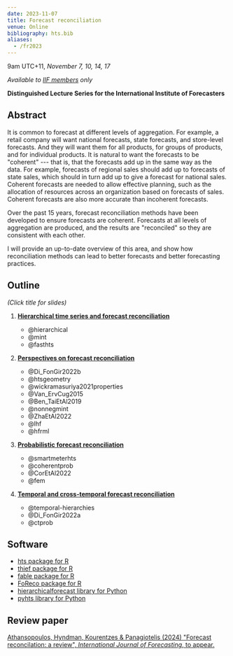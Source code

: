 ```yaml
---
date: 2023-11-07
title: Forecast reconciliation
venue: Online
bibliography: hts.bib
aliases:
  - /fr2023
---
```


9am UTC+11, *November 7, 10, 14, 17*

*Available to [IIF members](https://forecasters.org/membership/join/) only*

**Distinguished Lecture Series for the International Institute of Forecasters**

## Abstract

It is common to forecast at different levels of aggregation. For example, a retail company will want national forecasts, state forecasts, and store-level forecasts. And they will want them for all products, for groups of products, and for individual products. It is natural to want the forecasts to be "coherent" --- that is, that the forecasts add up in the same way as the data. For example, forecasts of regional sales should add up to forecasts of state sales, which should in turn add up to give a forecast for national sales.  Coherent forecasts are needed to allow effective planning, such as the allocation of resources across an organization based on forecasts of sales. Coherent forecasts are also more accurate than incoherent forecasts.

Over the past 15 years, forecast reconciliation methods have been developed to ensure forecasts are coherent. Forecasts at all levels of aggregation are produced, and the results are "reconciled" so they are consistent with each other.

I will provide an up-to-date overview of this area, and show how reconciliation methods can lead to better forecasts and better forecasting practices.

## Outline

*(Click title for slides)*

1. [**Hierarchical time series and forecast reconciliation**](https://github.com/robjhyndman/fr_iif/raw/main/fr1.pdf)

   * @hierarchical
   * @mint
   * @fasthts


2. [**Perspectives on forecast reconciliation**](https://github.com/robjhyndman/fr_iif/raw/main/fr2.pdf)

    * @Di_FonGir2022b
    * @htsgeometry
    * @wickramasuriya2021properties
    * @Van_ErvCug2015
    * @Ben_TaiEtAl2019
    * @nonnegmint
    * @ZhaEtAl2022
    * @lhf
    * @hfrml

3. [**Probabilistic forecast reconciliation**](https://github.com/robjhyndman/fr_iif/raw/main/fr3.pdf)

    * @smartmeterhts
    * @coherentprob
    * @CorEtAl2022
    * @fem

4. [**Temporal and cross-temporal forecast reconciliation**](https://github.com/robjhyndman/fr_iif/raw/main/fr4.pdf)

    * @temporal-hierarchies
    * @Di_FonGir2022a
    * @ctprob


## Software

* [hts package for R](https://pkg.earo.me/hts/)
* [thief package for R](http://pkg.robjhyndman.com/thief/)
* [fable package for R](https://fable.tidyverts.org)
* [FoReco package for R](https://danigiro.github.io/FoReco/)
* [hierarchicalforecast library for Python](https://nixtla.github.io/hierarchicalforecast/)
* [pyhts library for Python](https://angelpone.github.io/)

## Review paper

[Athansopoulos, Hyndman, Kourentzes & Panagiotelis (2024) "Forecast reconcilation: a review", *International Journal of Forecasting*, to appear.](https://robjhyndman.com/publications/hfreview.html)
